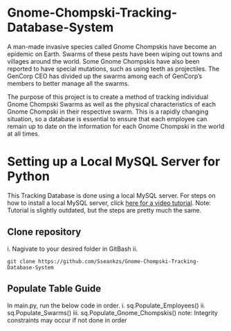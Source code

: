 # Gnome-Chompski-Tracking-Database-System
A man-made invasive species called Gnome Chompskis have become an epidemic on Earth. Swarms of these pests have been wiping out towns and villages around the world. Some Gnome Chompskis have also been reported to have special mutations, such as using teeth as projectiles. The GenCorp CEO has divided up the swarms among each of GenCorp’s members to better manage all the swarms. 

The purpose of this project is to create a method of tracking individual Gnome Chompski Swarms as well as the physical characteristics of each Gnome Chompski in their respective swarm. This is a rapidly changing situation, so a database is essential to ensure that each employee can remain up to date on the information for each Gnome Chompski in the world at all times.

# Setting up a Local MySQL Server for Python
This Tracking Database is done using a local MySQL server. For steps on how to install a local MySQL server, click [here for a video tutorial][MySQLVideo]. 
Note: Tutorial is slightly outdated, but the steps are pretty much the same.

## Clone repository
i. Nagivate to your desired folder in GitBash
ii. 
```
git clone https://github.com/Sseankzs/Gnome-Chompski-Tracking-Database-System
```

## Populate Table Guide 
In main.py, run the below code in order.
    i. sq.Populate_Employees()
    ii. sq.Populate_Swarms()
    iii. sq.Populate_Gnome_Chompskis()
note: Integrity constraints may occur if not done in order

[MySQLVideo]: https://www.youtube.com/watch?v=3vsC05rxZ8c&list=PLzMcBGfZo4-l5kVSNVKGO60V6RkXAVtp-&ab_channel=TechWithTim
